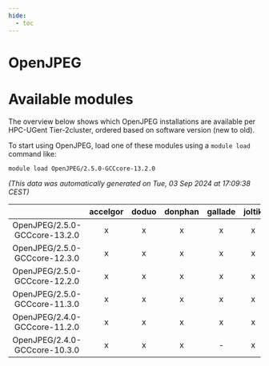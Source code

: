 ```yaml
---
hide:
  - toc
---
```


OpenJPEG
========

# Available modules


The overview below shows which OpenJPEG installations are available per HPC-UGent Tier-2cluster, ordered based on software version (new to old).

To start using OpenJPEG, load one of these modules using a `module load` command like:

```shell
module load OpenJPEG/2.5.0-GCCcore-13.2.0
```

*(This data was automatically generated on Tue, 03 Sep 2024 at 17:09:38 CEST)*  

| |accelgor|doduo|donphan|gallade|joltik|shinx|skitty|
| :---: | :---: | :---: | :---: | :---: | :---: | :---: | :---: |
|OpenJPEG/2.5.0-GCCcore-13.2.0|x|x|x|x|x|x|x|
|OpenJPEG/2.5.0-GCCcore-12.3.0|x|x|x|x|x|x|x|
|OpenJPEG/2.5.0-GCCcore-12.2.0|x|x|x|x|x|-|x|
|OpenJPEG/2.5.0-GCCcore-11.3.0|x|x|x|x|x|x|x|
|OpenJPEG/2.4.0-GCCcore-11.2.0|x|x|x|x|x|-|x|
|OpenJPEG/2.4.0-GCCcore-10.3.0|x|x|x|-|x|-|x|
